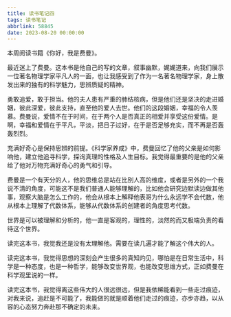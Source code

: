 ```yaml
---
title: 读书笔记四
tags: 读书笔记
abbrlink: 58845
date: 2023-08-20 00:00:00
---
```


本周阅读书籍《你好，我是费曼》。

最近迷上了费曼。这本书是他自己的写的文章，叙事幽默，娓娓道来，向我们展示一位著名物理学家平凡人的一面，也让我感受到了作为一名著名物理学家，身上散发出来的独有的科学魅力，思辨质疑的精神。

勇敢追爱，敢于担当。他的夫人患有严重的肺结核病，但是他们还是坚决的走进婚姻，彼此深爱，彼此支持，直至他的爱人去世。他们的这段婚姻，幸福的令人羡慕。费曼说，爱情不在于时间，在于两个人是否真正的相爱并享受这份爱情。是啊，幸福和爱情在于平凡，平淡，把日子过好，在于是否足够充实，而不再是否轰轰烈烈。

充满好奇心是保持思辨的前提。《科学家养成》中，费曼回忆了他的父亲是如何影响他，建立他追寻科学，探询真理的性格及人生目标。我觉得最重要的是他的父亲给了他对万物充满好奇心的勇气和引导。

费曼是一个有天分的人，他的思维总是站在比别人高的维度，或者是另外的一个我说不清的角度，可能这不是我们普通人能够理解的，比如他会研究边默读边做其他事，观察大脑是怎么工作的，他会从根本上解释他表哥为什么永远学不会代数，他从根本上理解了代数体系，能够从代数体系的创建者的角度思考代数。

世界是可以被理解和分析的，他一直是客观的，理性的，淡然的而又极端负责的看待这个世界。

读完这本书，我觉我还是没有太理解他。需要在读几遍才能了解这个伟大的人。

读完这本书，我觉得思想的深刻会产生很多的真知灼见，哪怕是在日常生活中，科学是一种态度，也是一种哲学，能够改变世界观，也能改变思维方式，正如费曼在科学观里说的一样。

读完这本书，我觉得离这些伟大的人很远很远，但是我依稀能看到一些走过痕迹，对我来说，追赶是不可能了，我能做的就是顺着他们走过的痕迹，亦步亦趋，以从容的心态努力奔赴那不确定的未来。







